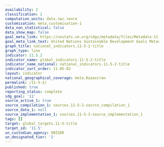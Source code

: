 ```yaml
---
availability: 2
classification: 2
computation_units: data.тыс.тенге
customisation: meta.customisation-1
data_non_statistical: false
data_show_map: false
goal_meta_link: https://unstats.un.org/sdgs/metadata/files/Metadata-11-05-02.pdf
goal_meta_link_text: United Nations Sustainable Development Goals Metadata (pdf 2066kB)
graph_title: national_indicators.11-5-2-title
graph_type: line
indicator: 11.5.2
indicator_name: global_indicators.11-5-2-title
indicator_name_national: national_indicators.11-5-2-title
indicator_sort_order: 11-05-02
layout: indicator
national_geographical_coverage: meta.Казахстан
permalink: /11-5-2/
published: true
reporting_status: complete
sdg_goal: '11'
source_active_1: true
source_compilation_1: sources.11-5-2-source_compilation_1
source_data_1: null
source_implementation_1: sources.11-5-2-source_implementation_1
tags: []
target: global_targets.11-5-title
target_id: '11.5'
un_custodian_agency: UNISDR
un_designated_tier: '1'
---
```

